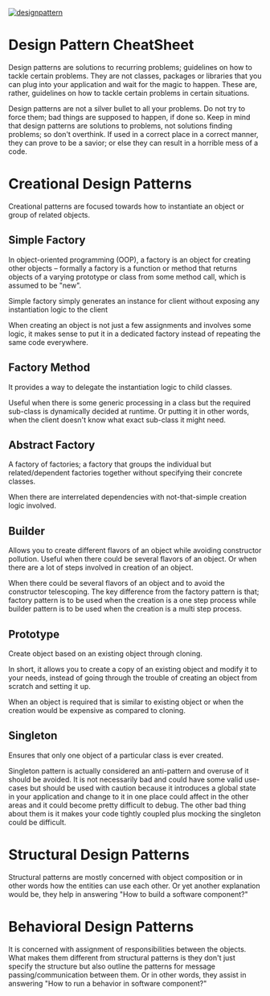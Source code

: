 [
![designpattern](https://user-images.githubusercontent.com/5803001/36413335-ddd675f0-1658-11e8-9326-4f4eb7aace4e.png)
](https://www.processon.com/view/link/5a8bd7f3e4b064e9ddc6783e)

# Design Pattern CheatSheet 

Design patterns are solutions to recurring problems; guidelines on how to tackle certain problems. They are not classes, packages or libraries that you can plug into your application and wait for the magic to happen. These are, rather, guidelines on how to tackle certain problems in certain situations.

Design patterns are not a silver bullet to all your problems.
Do not try to force them; bad things are supposed to happen, if done so.
Keep in mind that design patterns are solutions to problems, not solutions finding problems; so don't overthink.
If used in a correct place in a correct manner, they can prove to be a savior; or else they can result in a horrible mess of a code.

# Creational Design Patterns

Creational patterns are focused towards how to instantiate an object or group of related objects.

## Simple Factory

In object-oriented programming (OOP), a factory is an object for creating other objects – formally a factory is a function or method that returns objects of a varying prototype or class from some method call, which is assumed to be "new".

Simple factory simply generates an instance for client without exposing any instantiation logic to the client

When creating an object is not just a few assignments and involves some logic, it makes sense to put it in a dedicated factory instead of repeating the same code everywhere.

## Factory Method

It provides a way to delegate the instantiation logic to child classes.

Useful when there is some generic processing in a class but the required sub-class is dynamically decided at runtime. Or putting it in other words, when the client doesn't know what exact sub-class it might need.

## Abstract Factory

A factory of factories; a factory that groups the individual but related/dependent factories together without specifying their concrete classes.

When there are interrelated dependencies with not-that-simple creation logic involved.

## Builder

Allows you to create different flavors of an object while avoiding constructor pollution. Useful when there could be several flavors of an object. Or when there are a lot of steps involved in creation of an object.

When there could be several flavors of an object and to avoid the constructor telescoping. The key difference from the factory pattern is that; factory pattern is to be used when the creation is a one step process while builder pattern is to be used when the creation is a multi step process.

## Prototype

Create object based on an existing object through cloning.

In short, it allows you to create a copy of an existing object and modify it to your needs, instead of going through the trouble of creating an object from scratch and setting it up.

When an object is required that is similar to existing object or when the creation would be expensive as compared to cloning.

## Singleton

Ensures that only one object of a particular class is ever created.

Singleton pattern is actually considered an anti-pattern and overuse of it should be avoided. It is not necessarily bad and could have some valid use-cases but should be used with caution because it introduces a global state in your application and change to it in one place could affect in the other areas and it could become pretty difficult to debug. The other bad thing about them is it makes your code tightly coupled plus mocking the singleton could be difficult.

# Structural Design Patterns

Structural patterns are mostly concerned with object composition or in other words how the entities can use each other. Or yet another explanation would be, they help in answering "How to build a software component?"

# Behavioral Design Patterns

It is concerned with assignment of responsibilities between the objects. What makes them different from structural patterns is they don't just specify the structure but also outline the patterns for message passing/communication between them. Or in other words, they assist in answering "How to run a behavior in software component?"







